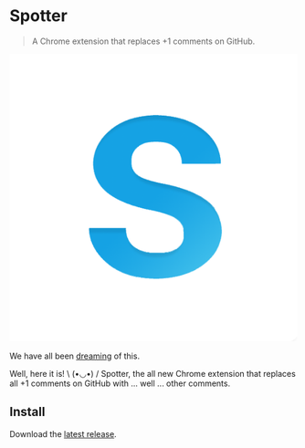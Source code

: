 # Spotter
> A Chrome extension that replaces +1 comments on GitHub.

![Spotter](icon.png)

We have all been [dreaming](https://i.imgur.com/k9RAFbW.gif) of this.

Well, here it is! \ (•◡•) / Spotter, the all new Chrome extension that replaces all +1 comments on GitHub with ... well ... other comments.

## Install

Download the [latest release](#).
